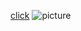 [click](https://github.com/Gurleen1029)
![picture](https://www.google.com/url?sa=i&url=https%3A%2F%2Fwww.dreamstime.com%2Fphotos-images%2Fnature.html&psig=AOvVaw15ubJdJhcuChfs-C2eeY8p&ust=1666341790238000&source=images&cd=vfe&ved=0CAkQjRxqFwoTCNi114W17voCFQAAAAAdAAAAABAE)
